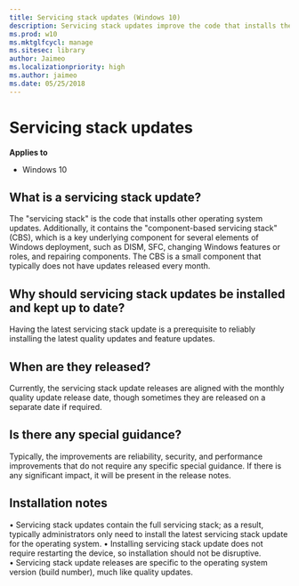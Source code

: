 ```yaml
---
title: Servicing stack updates (Windows 10)
description: Servicing stack updates improve the code that installs the other updates.
ms.prod: w10
ms.mktglfcycl: manage
ms.sitesec: library
author: Jaimeo
ms.localizationpriority: high
ms.author: jaimeo
ms.date: 05/25/2018
---
```


# Servicing stack updates


**Applies to**

- Windows 10

## What is a servicing stack update?
The "servicing stack" is the code that installs other operating system updates. Additionally, it contains the "component-based servicing stack" (CBS), which is a key underlying component for several elements of Windows deployment, such as DISM, SFC, changing Windows features or roles, and repairing components. The CBS is a small component that typically does not have updates released every month.

## Why should servicing stack updates be installed and kept up to date?
  
Having the latest servicing stack update is a prerequisite to reliably installing the latest quality updates and feature updates.  

## When are they released?

Currently, the servicing stack update releases are aligned with the monthly quality update release date, though sometimes they are released on a separate date if required.

## Is there any special guidance?

Typically, the improvements are reliability, security, and performance improvements that do not require any specific special guidance. If there is any significant impact, it will be present in the release notes.

## Installation notes

•	Servicing stack updates contain the full servicing stack; as a result, typically administrators only need to install the latest servicing stack update for the operating system.
•	Installing servicing stack update does not require restarting the device, so installation should not be disruptive.  
•	Servicing stack update releases are specific to the operating system version (build number), much like quality updates.

